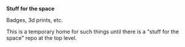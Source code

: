 **Stuff for the space**

Badges, 3d prints, etc.

This is a temporary home for such things until there is a "stuff for the space" repo at the top level.
